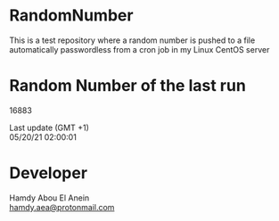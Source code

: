 # RandomNumber    
This is a test repository where a random number is pushed to a file automatically passwordless from a cron job in my Linux CentOS server    
# Random Number of the last run   
16883
      
Last update (GMT +1)    
05/20/21 02:00:01
# Developer    
Hamdy Abou El Anein   
hamdy.aea@protonmail.com

